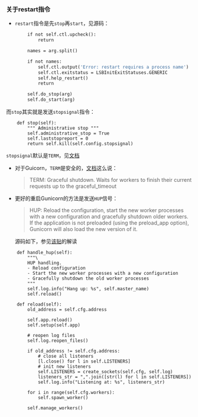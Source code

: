 ### 关于restart指令
* `restart`指令是先`stop`再`start`，见源码：
```    def do_restart(self, arg):
        if not self.ctl.upcheck():
            return

        names = arg.split()

        if not names:
            self.ctl.output('Error: restart requires a process name')
            self.ctl.exitstatus = LSBInitExitStatuses.GENERIC
            self.help_restart()
            return

        self.do_stop(arg)
        self.do_start(arg)
```
而`stop`其实就是发送`stopsignal`指令：
```
    def stop(self):
        """ Administrative stop """
        self.administrative_stop = True
        self.laststopreport = 0
        return self.kill(self.config.stopsignal)
```
`stopsignal`默认是`TERM`，见[文档](http://supervisord.org/configuration.html)
* 对于Guicorn，`TERM`是安全的，[文档](https://docs.gunicorn.org/en/stable/signals.html)这么说：
  > TERM: Graceful shutdown. Waits for workers to finish their current requests up to the graceful_timeout
* 更好的重启Gunicorn的方法是发送`HUP`信号：
  >  HUP: Reload the configuration, start the new worker processes with a new configuration and gracefully shutdown older workers. If the application is not preloaded (using the preload_app option), Gunicorn will also load the new version of it.

  源码如下，参见[该贴](https://www.cnblogs.com/xybaby/p/6321929.html)的解读
```
    def handle_hup(self):
        """\
        HUP handling.
        - Reload configuration
        - Start the new worker processes with a new configuration
        - Gracefully shutdown the old worker processes
        """
        self.log.info("Hang up: %s", self.master_name)
        self.reload()

    def reload(self):
        old_address = self.cfg.address
 
        self.app.reload()
        self.setup(self.app)
 
        # reopen log files
        self.log.reopen_files()
 
        if old_address != self.cfg.address:
            # close all listeners
            [l.close() for l in self.LISTENERS]
            # init new listeners
            self.LISTENERS = create_sockets(self.cfg, self.log)
            listeners_str = ",".join([str(l) for l in self.LISTENERS])
            self.log.info("Listening at: %s", listeners_str)
 
        for i in range(self.cfg.workers):
            self.spawn_worker()
 
        self.manage_workers()
```                                                                                                                         